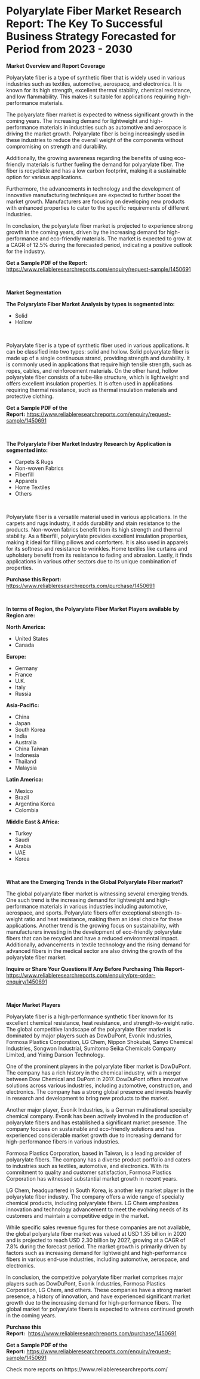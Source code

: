 <p><h1>Polyarylate Fiber Market Research Report: The Key To Successful Business Strategy Forecasted for Period from 2023 - 2030</h1></p><p><strong>Market Overview and Report Coverage</strong></p>
<p><p>Polyarylate fiber is a type of synthetic fiber that is widely used in various industries such as textiles, automotive, aerospace, and electronics. It is known for its high strength, excellent thermal stability, chemical resistance, and low flammability. This makes it suitable for applications requiring high-performance materials.</p><p>The polyarylate fiber market is expected to witness significant growth in the coming years. The increasing demand for lightweight and high-performance materials in industries such as automotive and aerospace is driving the market growth. Polyarylate fiber is being increasingly used in these industries to reduce the overall weight of the components without compromising on strength and durability.</p><p>Additionally, the growing awareness regarding the benefits of using eco-friendly materials is further fueling the demand for polyarylate fiber. The fiber is recyclable and has a low carbon footprint, making it a sustainable option for various applications.</p><p>Furthermore, the advancements in technology and the development of innovative manufacturing techniques are expected to further boost the market growth. Manufacturers are focusing on developing new products with enhanced properties to cater to the specific requirements of different industries.</p><p>In conclusion, the polyarylate fiber market is projected to experience strong growth in the coming years, driven by the increasing demand for high-performance and eco-friendly materials. The market is expected to grow at a CAGR of 12.5% during the forecasted period, indicating a positive outlook for the industry.</p></p>
<p><strong>Get a Sample PDF of the Report:</strong> <a href="https://www.reliableresearchreports.com/enquiry/request-sample/1450691">https://www.reliableresearchreports.com/enquiry/request-sample/1450691</a></p>
<p>&nbsp;</p>
<p><strong>Market Segmentation</strong></p>
<p><strong>The Polyarylate Fiber Market Analysis by types is segmented into:</strong></p>
<p><ul><li>Solid</li><li>Hollow</li></ul></p>
<p>&nbsp;</p>
<p><p>Polyarylate fiber is a type of synthetic fiber used in various applications. It can be classified into two types: solid and hollow. Solid polyarylate fiber is made up of a single continuous strand, providing strength and durability. It is commonly used in applications that require high tensile strength, such as ropes, cables, and reinforcement materials. On the other hand, hollow polyarylate fiber consists of a tube-like structure, which is lightweight and offers excellent insulation properties. It is often used in applications requiring thermal resistance, such as thermal insulation materials and protective clothing.</p></p>
<p><strong>Get a Sample PDF of the Report:</strong>&nbsp;<a href="https://www.reliableresearchreports.com/enquiry/request-sample/1450691">https://www.reliableresearchreports.com/enquiry/request-sample/1450691</a></p>
<p>&nbsp;</p>
<p><strong>The Polyarylate Fiber Market Industry Research by Application is segmented into:</strong></p>
<p><ul><li>Carpets & Rugs</li><li>Non-woven Fabrics</li><li>Fiberfill</li><li>Apparels</li><li>Home Textiles</li><li>Others</li></ul></p>
<p>&nbsp;</p>
<p><p>Polyarylate fiber is a versatile material used in various applications. In the carpets and rugs industry, it adds durability and stain resistance to the products. Non-woven fabrics benefit from its high strength and thermal stability. As a fiberfill, polyarylate provides excellent insulation properties, making it ideal for filling pillows and comforters. It is also used in apparels for its softness and resistance to wrinkles. Home textiles like curtains and upholstery benefit from its resistance to fading and abrasion. Lastly, it finds applications in various other sectors due to its unique combination of properties.</p></p>
<p><strong>Purchase this Report:</strong>&nbsp; <a href="https://www.reliableresearchreports.com/purchase/1450691">https://www.reliableresearchreports.com/purchase/1450691</a></p>
<p>&nbsp;</p>
<p><strong>In terms of Region, the Polyarylate Fiber Market Players available by Region are:</strong></p>
<p>
    <p> <strong> North America: </strong>
        <ul>
            <li>United States</li>
            <li>Canada</li>
        </ul>
        </p> 
    <p> <strong> Europe: </strong>
        <ul>
            <li>Germany</li>
            <li>France</li>
            <li>U.K.</li>
            <li>Italy</li>
            <li>Russia</li>
        </ul>
        </p> 
    <p> <strong> Asia-Pacific: </strong>
        <ul>
            <li>China</li>
            <li>Japan</li>
            <li>South Korea</li>
            <li>India</li>
            <li>Australia</li>
            <li>China Taiwan</li>
            <li>Indonesia</li>
            <li>Thailand</li>
            <li>Malaysia</li>
        </ul>
        </p> 
    <p> <strong> Latin America: </strong>
        <ul>
            <li>Mexico</li>
            <li>Brazil</li>
            <li>Argentina Korea</li>
            <li>Colombia</li>
        </ul>
        </p> 
    <p> <strong> Middle East & Africa: </strong>
        <ul>
            <li>Turkey</li>
            <li>Saudi</li>
            <li>Arabia</li>
            <li>UAE</li>
            <li>Korea</li>
        </ul>
    </p>
    </p>
<p>&nbsp;</p>
<p><strong>What are the Emerging Trends in the Global Polyarylate Fiber market?</strong></p>
<p><p>The global polyarylate fiber market is witnessing several emerging trends. One such trend is the increasing demand for lightweight and high-performance materials in various industries including automotive, aerospace, and sports. Polyarylate fibers offer exceptional strength-to-weight ratio and heat resistance, making them an ideal choice for these applications. Another trend is the growing focus on sustainability, with manufacturers investing in the development of eco-friendly polyarylate fibers that can be recycled and have a reduced environmental impact. Additionally, advancements in textile technology and the rising demand for advanced fibers in the medical sector are also driving the growth of the polyarylate fiber market.</p></p>
<p><strong>Inquire or Share Your Questions If Any Before Purchasing This Report</strong>- <a href="https://www.reliableresearchreports.com/enquiry/pre-order-enquiry/1450691">https://www.reliableresearchreports.com/enquiry/pre-order-enquiry/1450691</a></p>
<p>&nbsp;</p>
<p><strong>Major Market Players</strong></p>
<p><p>Polyarylate fiber is a high-performance synthetic fiber known for its excellent chemical resistance, heat resistance, and strength-to-weight ratio. The global competitive landscape of the polyarylate fiber market is dominated by major players such as DowDuPont, Evonik Industries, Formosa Plastics Corporation, LG Chem, Nippon Shokubai, Sanyo Chemical Industries, Songwon Industrial, Sumitomo Seika Chemicals Company Limited, and Yixing Danson Technology.</p><p>One of the prominent players in the polyarylate fiber market is DowDuPont. The company has a rich history in the chemical industry, with a merger between Dow Chemical and DuPont in 2017. DowDuPont offers innovative solutions across various industries, including automotive, construction, and electronics. The company has a strong global presence and invests heavily in research and development to bring new products to the market.</p><p>Another major player, Evonik Industries, is a German multinational specialty chemical company. Evonik has been actively involved in the production of polyarylate fibers and has established a significant market presence. The company focuses on sustainable and eco-friendly solutions and has experienced considerable market growth due to increasing demand for high-performance fibers in various industries.</p><p>Formosa Plastics Corporation, based in Taiwan, is a leading provider of polyarylate fibers. The company has a diverse product portfolio and caters to industries such as textiles, automotive, and electronics. With its commitment to quality and customer satisfaction, Formosa Plastics Corporation has witnessed substantial market growth in recent years.</p><p>LG Chem, headquartered in South Korea, is another key market player in the polyarylate fiber industry. The company offers a wide range of specialty chemical products, including polyarylate fibers. LG Chem emphasizes innovation and technology advancement to meet the evolving needs of its customers and maintain a competitive edge in the market.</p><p>While specific sales revenue figures for these companies are not available, the global polyarylate fiber market was valued at USD 1.35 billion in 2020 and is projected to reach USD 2.30 billion by 2027, growing at a CAGR of 7.8% during the forecast period. The market growth is primarily driven by factors such as increasing demand for lightweight and high-performance fibers in various end-use industries, including automotive, aerospace, and electronics.</p><p>In conclusion, the competitive polyarylate fiber market comprises major players such as DowDuPont, Evonik Industries, Formosa Plastics Corporation, LG Chem, and others. These companies have a strong market presence, a history of innovation, and have experienced significant market growth due to the increasing demand for high-performance fibers. The global market for polyarylate fibers is expected to witness continued growth in the coming years.</p></p>
<p><strong>Purchase this Report:</strong>&nbsp;&nbsp;<a href="https://www.reliableresearchreports.com/purchase/1450691">https://www.reliableresearchreports.com/purchase/1450691</a></p>
<p></p>
<p><strong>Get a Sample PDF of the Report:</strong>&nbsp;<a href="https://www.reliableresearchreports.com/enquiry/request-sample/1450691">https://www.reliableresearchreports.com/enquiry/request-sample/1450691</a></p>
<p>Check more reports on https://www.reliableresearchreports.com/</p>